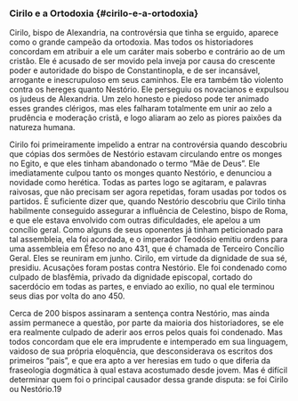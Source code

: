 ### Cirilo e a Ortodoxia {#cirilo-e-a-ortodoxia}

Cirilo, bispo de Alexandria, na controvérsia que tinha se erguido, aparece como o grande campeão da ortodoxia. Mas todos os historiadores concordam em atribuir a ele um caráter mais soberbo e contrário ao de um cristão. Ele é acusado de ser movido pela inveja por causa do crescente poder e autoridade do bispo de Constantinopla, e de ser incansável, arrogante e inescrupuloso em seus caminhos. Ele era também tão violento contra os hereges quanto Nestório. Ele perseguiu os novacianos e expulsou os judeus de Alexandria. Um zelo honesto e piedoso pode ter animado esses grandes clérigos, mas eles falharam totalmente em unir ao zelo a prudência e moderação cristã, e logo aliaram ao zelo as piores paixões da natureza humana.

Cirilo foi primeiramente impelido a entrar na controvérsia quando descobriu que cópias dos sermões de Nestório estavam circulando entre os monges no Egito, e que eles tinham abandonado o termo “Mãe de Deus”. Ele imediatamente culpou tanto os monges quanto Nestório, e denunciou a novidade como herética. Todas as partes logo se agitaram, e palavras raivosas, que não precisam ser agora repetidas, foram usadas por todos os partidos. É suficiente dizer que, quando Nestório descobriu que Cirilo tinha habilmente conseguido assegurar a influência de Celestino, bispo de Roma, e que ele estava envolvido com outras dificuldades, ele apelou a um concílio geral. Como alguns de seus oponentes já tinham peticionado para tal assembleia, ela foi acordada, e o imperador Teodósio emitiu ordens para uma assembleia em Éfeso no ano 431, que é chamada de Terceiro Concílio Geral. Eles se reuniram em junho. Cirilo, em virtude da dignidade de sua sé, presidiu. Acusações foram postas contra Nestório. Ele foi condenado como culpado de blasfêmia, privado da dignidade episcopal, cortado do sacerdócio em todas as partes, e enviado ao exílio, no qual ele terminou seus dias por volta do ano 450.

Cerca de 200 bispos assinaram a sentença contra Nestório, mas ainda assim permanece a questão, por parte da maioria dos historiadores, se ele era realmente culpado de aderir aos erros pelos quais foi condenado. Mas todos concordam que ele era imprudente e intemperado em sua linguagem, vaidoso de sua própria eloquência, que desconsiderava os escritos dos primeiros “pais”, e que era apto a ver heresias em tudo o que diferia da fraseologia dogmática à qual estava acostumado desde jovem. Mas é difícil determinar quem foi o principal causador dessa grande disputa: se foi Cirilo ou Nestório.19